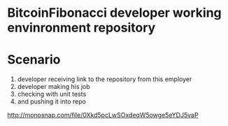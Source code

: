 # BitcoinFibonacci developer working envinronment repository

# Scenario
1. developer receiving link to the repository from this employer
2. developer making his job
3. checking with unit tests
4. and pushing it into repo

http://monosnap.com/file/0Xkd5pcLwSOxdeqW5owge5eYDJ5vaP
